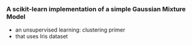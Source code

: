 ### A scikit-learn implementation of a simple Gaussian Mixture Model

* an unsupervised learning: clustering primer
* that uses Iris dataset

